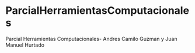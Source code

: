 # ParcialHerramientasComputacionales
Parcial Herramientas Computacionales- Andres Camilo Guzman y Juan Manuel Hurtado
